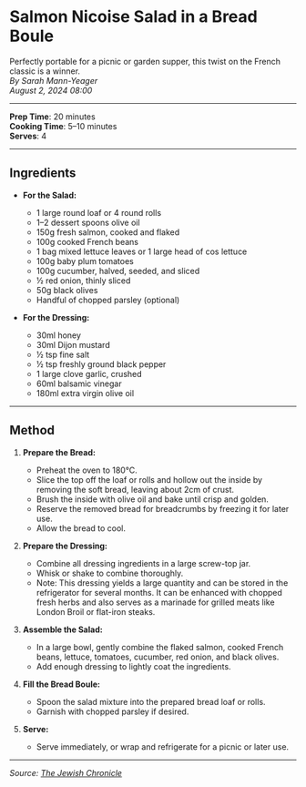 # Salmon Nicoise Salad in a Bread Boule

Perfectly portable for a picnic or garden supper, this twist on the French classic is a winner.  
*By Sarah Mann-Yeager*  
*August 2, 2024 08:00*

---

**Prep Time**: 20 minutes  
**Cooking Time**: 5–10 minutes  
**Serves**: 4

---

## Ingredients

- **For the Salad:**
  - 1 large round loaf or 4 round rolls
  - 1–2 dessert spoons olive oil
  - 150g fresh salmon, cooked and flaked
  - 100g cooked French beans
  - 1 bag mixed lettuce leaves or 1 large head of cos lettuce
  - 100g baby plum tomatoes
  - 100g cucumber, halved, seeded, and sliced
  - ½ red onion, thinly sliced
  - 50g black olives
  - Handful of chopped parsley (optional)

- **For the Dressing:**
  - 30ml honey
  - 30ml Dijon mustard
  - ½ tsp fine salt
  - ½ tsp freshly ground black pepper
  - 1 large clove garlic, crushed
  - 60ml balsamic vinegar
  - 180ml extra virgin olive oil

---

## Method

1. **Prepare the Bread:**
   - Preheat the oven to 180°C.
   - Slice the top off the loaf or rolls and hollow out the inside by removing the soft bread, leaving about 2cm of crust.
   - Brush the inside with olive oil and bake until crisp and golden.
   - Reserve the removed bread for breadcrumbs by freezing it for later use.
   - Allow the bread to cool.

2. **Prepare the Dressing:**
   - Combine all dressing ingredients in a large screw-top jar.
   - Whisk or shake to combine thoroughly.
   - Note: This dressing yields a large quantity and can be stored in the refrigerator for several months. It can be enhanced with chopped fresh herbs and also serves as a marinade for grilled meats like London Broil or flat-iron steaks.

3. **Assemble the Salad:**
   - In a large bowl, gently combine the flaked salmon, cooked French beans, lettuce, tomatoes, cucumber, red onion, and black olives.
   - Add enough dressing to lightly coat the ingredients.

4. **Fill the Bread Boule:**
   - Spoon the salad mixture into the prepared bread loaf or rolls.
   - Garnish with chopped parsley if desired.

5. **Serve:**
   - Serve immediately, or wrap and refrigerate for a picnic or later use.

---

*Source: [The Jewish Chronicle](https://www.thejc.com/lets-eat/recipe/recipe-salmon-nicoise-salad-in-a-bread-boule-um6j0y1q)*